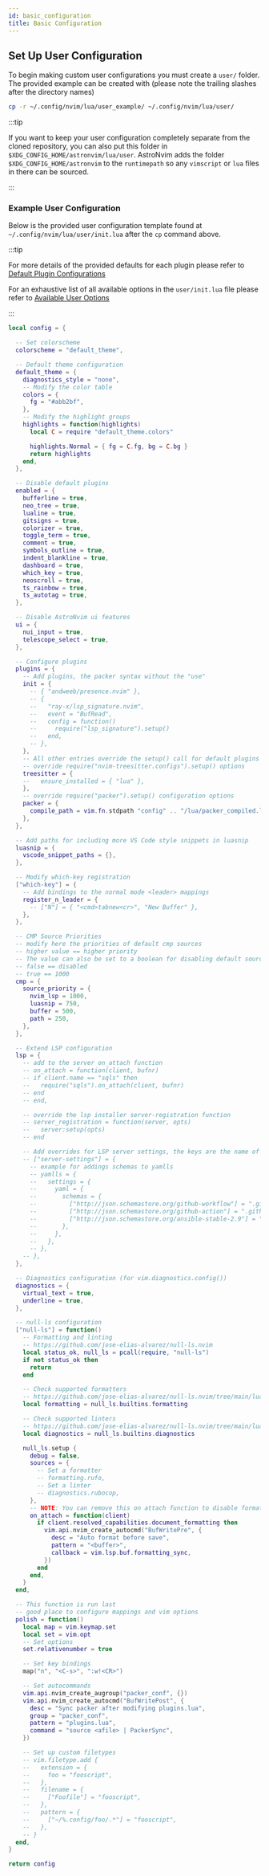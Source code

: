 ```yaml
---
id: basic_configuration
title: Basic Configuration
---
```


## Set Up User Configuration

To begin making custom user configurations you must create a `user/` folder. The provided example can be created with (please note the trailing slashes after the directory names)

```sh
cp -r ~/.config/nvim/lua/user_example/ ~/.config/nvim/lua/user/
```

:::tip

If you want to keep your user configuration completely separate from the cloned repository, you can also put this folder in `$XDG_CONFIG_HOME/astronvim/lua/user`. AstroNvim adds the folder `$XDG_CONFIG_HOME/astronvim` to the `runtimepath` so any `vimscript` or `lua` files in there can be sourced.

:::

### Example User Configuration

Below is the provided user configuration template found at `~/.config/nvim/lua/user/init.lua` after the `cp` command above.

:::tip

For more details of the provided defaults for each plugin please refer to [Default Plugin Configurations](/configuration/plugin_defaults)

For an exhaustive list of all available options in the `user/init.lua` file please refer to [Available User Options](/configuration/config_options)

:::

```lua
local config = {

  -- Set colorscheme
  colorscheme = "default_theme",

  -- Default theme configuration
  default_theme = {
    diagnostics_style = "none",
    -- Modify the color table
    colors = {
      fg = "#abb2bf",
    },
    -- Modify the highlight groups
    highlights = function(highlights)
      local C = require "default_theme.colors"

      highlights.Normal = { fg = C.fg, bg = C.bg }
      return highlights
    end,
  },

  -- Disable default plugins
  enabled = {
    bufferline = true,
    neo_tree = true,
    lualine = true,
    gitsigns = true,
    colorizer = true,
    toggle_term = true,
    comment = true,
    symbols_outline = true,
    indent_blankline = true,
    dashboard = true,
    which_key = true,
    neoscroll = true,
    ts_rainbow = true,
    ts_autotag = true,
  },

  -- Disable AstroNvim ui features
  ui = {
    nui_input = true,
    telescope_select = true,
  },

  -- Configure plugins
  plugins = {
    -- Add plugins, the packer syntax without the "use"
    init = {
      -- { "andweeb/presence.nvim" },
      -- {
      --   "ray-x/lsp_signature.nvim",
      --   event = "BufRead",
      --   config = function()
      --     require("lsp_signature").setup()
      --   end,
      -- },
    },
    -- All other entries override the setup() call for default plugins
    -- override require("nvim-treesitter.configs").setup() options
    treesitter = {
    --   ensure_installed = { "lua" },
    },
    -- override require("packer").setup() configuration options
    packer = {
      compile_path = vim.fn.stdpath "config" .. "/lua/packer_compiled.lua",
    },
  },

  -- Add paths for including more VS Code style snippets in luasnip
  luasnip = {
    vscode_snippet_paths = {},
  },

  -- Modify which-key registration
  ["which-key"] = {
    -- Add bindings to the normal mode <leader> mappings
    register_n_leader = {
      -- ["N"] = { "<cmd>tabnew<cr>", "New Buffer" },
    },
  },

  -- CMP Source Priorities
  -- modify here the priorities of default cmp sources
  -- higher value == higher priority
  -- The value can also be set to a boolean for disabling default sources:
  -- false == disabled
  -- true == 1000
  cmp = {
    source_priority = {
      nvim_lsp = 1000,
      luasnip = 750,
      buffer = 500,
      path = 250,
    },
  },

  -- Extend LSP configuration
  lsp = {
    -- add to the server on_attach function
    -- on_attach = function(client, bufnr)
    -- if client.name == "sqls" then
    --   require("sqls").on_attach(client, bufnr)
    -- end
    -- end,

    -- override the lsp installer server-registration function
    -- server_registration = function(server, opts)
    --   server:setup(opts)
    -- end

    -- Add overrides for LSP server settings, the keys are the name of the server
    -- ["server-settings"] = {
      -- example for addings schemas to yamlls
      -- yamlls = {
      --   settings = {
      --     yaml = {
      --       schemas = {
      --         ["http://json.schemastore.org/github-workflow"] = ".github/workflows/*.{yml,yaml}",
      --         ["http://json.schemastore.org/github-action"] = ".github/action.{yml,yaml}",
      --         ["http://json.schemastore.org/ansible-stable-2.9"] = "roles/tasks/*.{yml,yaml}",
      --       },
      --     },
      --   },
      -- },
    -- },
  },

  -- Diagnostics configuration (for vim.diagnostics.config())
  diagnostics = {
    virtual_text = true,
    underline = true,
  },

  -- null-ls configuration
  ["null-ls"] = function()
    -- Formatting and linting
    -- https://github.com/jose-elias-alvarez/null-ls.nvim
    local status_ok, null_ls = pcall(require, "null-ls")
    if not status_ok then
      return
    end

    -- Check supported formatters
    -- https://github.com/jose-elias-alvarez/null-ls.nvim/tree/main/lua/null-ls/builtins/formatting
    local formatting = null_ls.builtins.formatting

    -- Check supported linters
    -- https://github.com/jose-elias-alvarez/null-ls.nvim/tree/main/lua/null-ls/builtins/diagnostics
    local diagnostics = null_ls.builtins.diagnostics

    null_ls.setup {
      debug = false,
      sources = {
        -- Set a formatter
        -- formatting.rufo,
        -- Set a linter
        -- diagnostics.rubocop,
      },
      -- NOTE: You can remove this on attach function to disable format on save
      on_attach = function(client)
        if client.resolved_capabilities.document_formatting then
          vim.api.nvim_create_autocmd("BufWritePre", {
            desc = "Auto format before save",
            pattern = "<buffer>",
            callback = vim.lsp.buf.formatting_sync,
          })
        end
      end,
    }
  end,

  -- This function is run last
  -- good place to configure mappings and vim options
  polish = function()
    local map = vim.keymap.set
    local set = vim.opt
    -- Set options
    set.relativenumber = true

    -- Set key bindings
    map("n", "<C-s>", ":w!<CR>")

    -- Set autocommands
    vim.api.nvim_create_augroup("packer_conf", {})
    vim.api.nvim_create_autocmd("BufWritePost", {
      desc = "Sync packer after modifying plugins.lua",
      group = "packer_conf",
      pattern = "plugins.lua",
      command = "source <afile> | PackerSync",
    })

    -- Set up custom filetypes
    -- vim.filetype.add {
    --   extension = {
    --     foo = "fooscript",
    --   },
    --   filename = {
    --     ["Foofile"] = "fooscript",
    --   },
    --   pattern = {
    --     ["~/%.config/foo/.*"] = "fooscript",
    --   },
    -- }
  end,
}

return config
```
